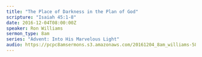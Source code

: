 ```yaml
---
title: "The Place of Darkness in the Plan of God"
scripture: "Isaiah 45:1-8"
date: 2016-12-04T08:00:00Z
speaker: Ron Williams
sermon_type: 8am
series: "Advent: Into His Marvelous Light"
audio: https://pcpc8amsermons.s3.amazonaws.com/20161204_8am_williams-5845bedf7b81d.mp3 
---
```



